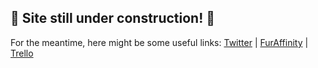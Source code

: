 ## 🚧 Site still under construction! 🚧

For the meantime, here might be some useful links:
[Twitter](https://twitter.com/Glaucablitz) | [FurAffinity](https://www.furaffinity.net/user/glaucablitz/) | [Trello](https://trello.com/b/0bcHEqGv/glauca-commissions) 